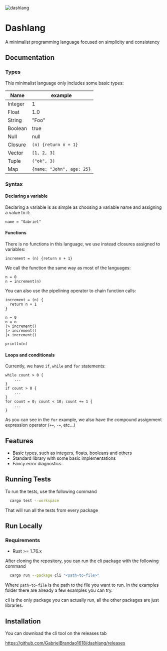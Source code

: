 ![dashlang](https://github.com/GabrielBrandao1618/dashlang/assets/62272513/378f8105-2016-44e1-a573-0e7da9699680)

# Dashlang

A minimalist programming language focused on simplicity and consistency

## Documentation

### Types

This minimalist language only includes some basic types:

Name | example
-- | --
Integer | 1
Float | 1.0
String | "Foo"
Boolean | true
Null | null
Closure | `(n) {return n + 1}`
Vector | `[1, 2, 3]`
Tuple | `("ok", 3)`
Map | `{name: "John", age: 25}`

### Syntax

#### Declaring a variable

Declaring a variable is as simple as choosing a variable name and assigning a value to it:
```
name = "Gabriel"
```

#### Functions

There is no functions in this language, we use instead closures assigned to variables:

```
increment = (n) {return n + 1}
```

We call the function the same way as most of the languages:

```
n = 0
n = increment(n)
```

You can also use the pipelining operator to chain function calls:

```
increment = (n) {
  return n + 1
}

n = 0
n = n
|> increment()
|> increment()
|> increment()

println(n)
```

#### Loops and conditionals

Currently, we have `if`, `while` and `for` statements:

```
while count > 0 {
    ...
}
if count > 0 {
    ...
}
for count = 0; count < 10; count += 1 {
    ...
}
```

As you can see in the `for` example, we also have the compound assignment expression operator (`+=`, `-=`, etc...)


## Features

- Basic types, such as integers, floats, booleans and others
- Standard library with some basic implementations
- Fancy error diagnostics


## Running Tests

To run the tests, use the following command

```bash
  cargo test --workspace
```

That will run all the tests from every package


## Run Locally

### Requirements
* Rust >= 1.76.x

After cloning the repository, you can run the cli package with the following command

```bash
  cargo run --package cli "<path-to-file>"
```

Where `path-to-file` is the path to the file you want to run. In the examples folder there are already a few examples you can try.

cli is the only package you can actually run, all the other packages are just libraries.
## Installation

You can download the cli tool on the releases tab

https://github.com/GabrielBrandao1618/dashlang/releases
